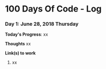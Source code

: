 # 100 Days Of Code - Log


### Day 1: June 28, 2018 Thursday

**Today's Progress**: xx

**Thoughts** xx

**Link(s) to work**
1. xx
